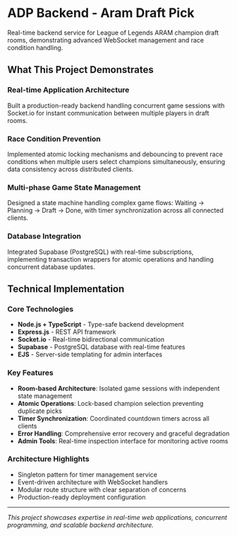# ADP Backend - Aram Draft Pick

Real-time backend service for League of Legends ARAM champion draft rooms, demonstrating advanced WebSocket management and race condition handling.

## What This Project Demonstrates

### Real-time Application Architecture

Built a production-ready backend handling concurrent game sessions with Socket.io for instant communication between multiple players in draft rooms.

### Race Condition Prevention

Implemented atomic locking mechanisms and debouncing to prevent race conditions when multiple users select champions simultaneously, ensuring data consistency across distributed clients.

### Multi-phase Game State Management

Designed a state machine handling complex game flows: Waiting → Planning → Draft → Done, with timer synchronization across all connected clients.

### Database Integration

Integrated Supabase (PostgreSQL) with real-time subscriptions, implementing transaction wrappers for atomic operations and handling concurrent database updates.

## Technical Implementation

### Core Technologies

- **Node.js + TypeScript** - Type-safe backend development
- **Express.js** - REST API framework
- **Socket.io** - Real-time bidirectional communication
- **Supabase** - PostgreSQL database with real-time features
- **EJS** - Server-side templating for admin interfaces

### Key Features

- **Room-based Architecture**: Isolated game sessions with independent state management
- **Atomic Operations**: Lock-based champion selection preventing duplicate picks
- **Timer Synchronization**: Coordinated countdown timers across all clients
- **Error Handling**: Comprehensive error recovery and graceful degradation
- **Admin Tools**: Real-time inspection interface for monitoring active rooms

### Architecture Highlights

- Singleton pattern for timer management service
- Event-driven architecture with WebSocket handlers
- Modular route structure with clear separation of concerns
- Production-ready deployment configuration

---

_This project showcases expertise in real-time web applications, concurrent programming, and scalable backend architecture._
